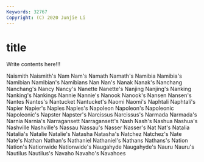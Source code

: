 ```yaml
---
Keywords: 32767
Copyright: (C) 2020 Junjie Li
---
```


# title

Write contents here!!!
 
Naismith 
Naismith's 
Nam 
Nam's 
Namath 
Namath's 
Namibia 
Namibia's
Namibian 
Namibian's 
Namibians 
Nan 
Nan's 
Nanak 
Nanak's 
Nanchang 
Nanchang's 
Nancy
Nancy's 
Nanette 
Nanette's 
Nanjing 
Nanjing's 
Nanking 
Nanking's 
Nankings 
Nannie 
Nannie's
Nanook 
Nanook's 
Nansen 
Nansen's 
Nantes 
Nantes's 
Nantucket 
Nantucket's 
Naomi 
Naomi's
Naphtali 
Naphtali's 
Napier 
Napier's 
Naples 
Naples's 
Napoleon 
Napoleon's 
Napoleonic 
Napoleonic's
Napster 
Napster's 
Narcissus 
Narcissus's 
Narmada 
Narmada's 
Narnia 
Narnia's 
Narragansett 
Narragansett's
Nash 
Nash's 
Nashua 
Nashua's 
Nashville 
Nashville's 
Nassau 
Nassau's 
Nasser 
Nasser's
Nat 
Nat's 
Natalia 
Natalia's 
Natalie 
Natalie's 
Natasha 
Natasha's 
Natchez 
Natchez's
Nate 
Nate's 
Nathan 
Nathan's 
Nathaniel 
Nathaniel's 
Nathans 
Nathans's 
Nation 
Nation's
Nationwide 
Nationwide's 
Naugahyde 
Naugahyde's 
Nauru 
Nauru's 
Nautilus 
Nautilus's 
Navaho 
Navaho's
Navahoes 
